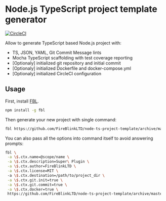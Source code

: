 # Node.js TypeScript project template generator

[![CircleCI](https://circleci.com/gh/FireBlinkLTD/node-ts-project-template.svg?style=svg)](https://circleci.com/gh/FireBlinkLTD/node-ts-project-template)


Allow to generate TypeScript based Node.js project with:
- TS, JSON, YAML, Git Commit Message lints
- Mocha TypeScript scaffolding with test coverage reporting
- \[Optionaly\] initialized git repository and initial commit
- \[Optionaly\] initialized Dockerfile and docker-compose.yml
- \[Optionaly\] initialized CircleCI configuration

## Usage

First, install [FBL](https://www.npmjs.com/package/fbl).

```bash
npm install -g fbl
```

Then generate your new project with single command:

```bash
fbl https://github.com/FireBlinkLTD/node-ts-project-template/archive/master.tar.gz
```

You can also pass all the options into command itself to avoid answering prompts:

```bash
fbl \
 -a \$.ctx.name=@scope/name \
 -a \$.ctx.description=Super\ Plugin \
 -a \$.ctx.author=FireBlinkLTD \
 -a \$.ctx.license=MIT \ 
 -a \$.ctx.destination=/path/to/project_dir \
 -a \$.ctx.git.init=true \
 -a \$.ctx.git.commit=true \
 -a \$.ctx.docker=true \
 https://github.com/FireBlinkLTD/node-ts-project-template/archive/master.tar.gz
```


